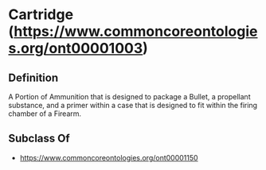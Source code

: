 # Cartridge (https://www.commoncoreontologies.org/ont00001003)

## Definition
A Portion of Ammunition that is designed to package a Bullet, a propellant substance, and a primer within a case that is designed to fit within the firing chamber of a Firearm.

## Subclass Of
- https://www.commoncoreontologies.org/ont00001150

